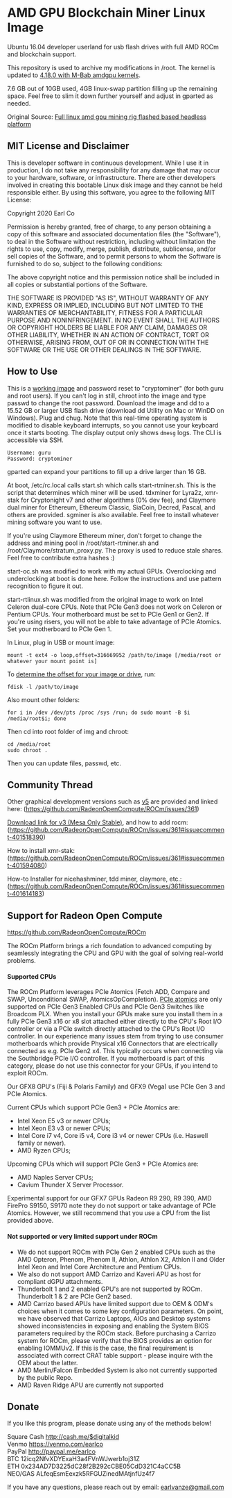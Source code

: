 # AMD GPU Blockchain Miner Linux Image
Ubuntu 16.04 developer userland for usb flash drives with full AMD ROCm and blockchain support.

This repository is used to archive my modifications in /root. The kernel is updated to <a href="https://github.com/M-Bab/linux-kernel-amdgpu-binaries">4.18.0 with M-Bab amdgpu kernels</a>.

7.6 GB out of 10GB used, 4GB linux-swap partition filling up the remaining space. Feel free to slim it down further yourself and adjust in gparted as needed.

Original Source: <a href="https://bitcointalk.org/index.php?topic=3023012.msg31099514#msg31099514">Full linux amd gpu mining rig flashed based headless platform</a>

## MIT License and Disclaimer
This is developer software in continuous development. While I use it in production, I do not take any responsibility for any damage that may occur to your hardware, software, or infrastructure. There are other developers involved in creating this bootable Linux disk image and they cannot be held responsible either. By using this software, you agree to the following MIT License:

Copyright 2020 Earl Co

Permission is hereby granted, free of charge, to any person obtaining a copy of this software and associated documentation files (the "Software"), to deal in the Software without restriction, including without limitation the rights to use, copy, modify, merge, publish, distribute, sublicense, and/or sell copies of the Software, and to permit persons to whom the Software is furnished to do so, subject to the following conditions:

The above copyright notice and this permission notice shall be included in all copies or substantial portions of the Software.

THE SOFTWARE IS PROVIDED "AS IS", WITHOUT WARRANTY OF ANY KIND, EXPRESS OR IMPLIED, INCLUDING BUT NOT LIMITED TO THE WARRANTIES OF MERCHANTABILITY, FITNESS FOR A PARTICULAR PURPOSE AND NONINFRINGEMENT. IN NO EVENT SHALL THE AUTHORS OR COPYRIGHT HOLDERS BE LIABLE FOR ANY CLAIM, DAMAGES OR OTHER LIABILITY, WHETHER IN AN ACTION OF CONTRACT, TORT OR OTHERWISE, ARISING FROM, OUT OF OR IN CONNECTION WITH THE SOFTWARE OR THE USE OR OTHER DEALINGS IN THE SOFTWARE.


## How to Use

This is a <a href="https://drive.google.com/file/d/1gVW_ftJQ7zUGkoc7UXqrHEqVu0VlqMqf/view?usp=sharing">working image</a> and password reset to "cryptominer" (for both guru and root users). If you can't log in still, chroot into the image and type passwd to change the root password.
Download the image and dd to a 15.52 GB or larger USB flash drive (download dd Utility on Mac or WinDD on Windows). Plug and chug. Note that this real-time operating system is modified to disable keyboard interrupts, so you cannot use your keyboard once it starts booting. The display output only shows ```dmesg``` logs. The CLI is accessible via SSH.
```
Username: guru
Password: cryptominer
```
gparted can expand your partitions to fill up a drive larger than 16 GB.

At boot, /etc/rc.local calls start.sh which calls start-rtminer.sh. This is the script that determines which miner will be used. tdxminer for Lyra2z, xmr-stak for Cryptonight v7 and other algorithms (0% dev fee), and Claymore dual miner for Ethereum, Ethereum Classic, SiaCoin, Decred, Pascal, and others are provided. sgminer is also available. Feel free to install whatever mining software you want to use.

If you're using Claymore Ethereum miner, don't forget to change the address and mining pool in /root/start-rtminer.sh and /root/Claymore/stratum_proxy.py. The proxy is used to reduce stale shares. Feel free to contribute extra hashes :)

start-oc.sh was modified to work with my actual GPUs. Overclocking and underclocking at boot is done here. Follow the instructions and use pattern recognition to figure it out.

start-rtlinux.sh was modified from the original image to work on Intel Celeron dual-core CPUs.
Note that PCIe Gen3 does not work on Celeron or Pentium CPUs. Your motherboard must be set to PCIe Gen1 or Gen2.
If you're using risers, you will not be able to take advantage of PCIe Atomics. Set your motherboard to PCIe Gen 1.

In Linux, plug in USB or mount image:
```
mount -t ext4 -o loop,offset=316669952 /path/to/image [/media/root or whatever your mount point is]
```
To <a href="https://www.linuxquestions.org/questions/linux-general-1/how-to-mount-img-file-882386/">determine the offset for your image or drive</a>, run:
```
fdisk -l /path/to/image
```
Also mount other folders:
```
for i in /dev /dev/pts /proc /sys /run; do sudo mount -B $i /media/root$i; done
```
Then cd into root folder of img and chroot:
```
cd /media/root
sudo chroot .
```
Then you can update files, passwd, etc.


## Community Thread

Other graphical development versions such as <a href="https://drive.google.com/file/d/1Ru-3-OVeqPZ54TVk3mn9HtWlQ2VWmxyE/view">v5</a> are provided and linked here:
(https://github.com/RadeonOpenCompute/ROCm/issues/361)

<a href="https://drive.google.com/open?id=1u4Yka0YjRBtyyeHBfkpFpKSCcBCFq8RS">Download link for v3 (Mesa Only Stable)</a>, and how to add rocm:
(https://github.com/RadeonOpenCompute/ROCm/issues/361#issuecomment-401518390)

How to install xmr-stak:
(https://github.com/RadeonOpenCompute/ROCm/issues/361#issuecomment-401594080)

How-to Installer for nicehashminer, tdd miner, claymore, etc.:
(https://github.com/RadeonOpenCompute/ROCm/issues/361#issuecomment-401614183)


## Support for Radeon Open Compute
https://github.com/RadeonOpenCompute/ROCm

The ROCm Platform brings a rich foundation to advanced computing by seamlessly
 integrating the CPU and GPU with the goal of solving real-world problems.


#### Supported CPUs
The ROCm Platform leverages PCIe Atomics (Fetch ADD, Compare and SWAP, 
Unconditional SWAP, AtomicsOpCompletion).
[PCIe atomics](https://github.com/RadeonOpenCompute/RadeonOpenCompute.github.io/blob/master/ROCmPCIeFeatures.md)
are only supported on PCIe Gen3 Enabled CPUs and PCIe Gen3 Switches like
Broadcom PLX. When you install your GPUs make sure you install them in a fully
PCIe Gen3 x16 or x8 slot attached either directly to the CPU's Root I/O 
controller or via a PCIe switch directly attached to the CPU's Root I/O 
controller. In our experience many issues stem from trying to use consumer 
motherboards which provide Physical x16 Connectors that are electrically 
connected as e.g. PCIe Gen2 x4. This typically occurs when connecting via the 
Southbridge PCIe I/O controller. If you motherboard is part of this category,
please do not use this connector for your GPUs, if you intend to exploit ROCm.


Our GFX8 GPU's (Fiji & Polaris Family) and GFX9 (Vega)  use PCIe Gen 3 and PCIe Atomics. 

Current CPUs which support PCIe Gen3 + PCIe Atomics are: 
  * Intel Xeon E5 v3 or newer CPUs; 
  * Intel Xeon E3 v3 or newer CPUs; 
  * Intel Core i7 v4, Core i5 v4, Core i3 v4 or newer CPUs (i.e. Haswell family or newer).
  * AMD Ryzen CPUs;
  
Upcoming CPUs which will support PCIe Gen3 + PCIe Atomics are:
  * AMD Naples Server CPUs; 
  * Cavium Thunder X Server Processor. 

Experimental support for our GFX7 GPUs Radeon R9 290, R9 390, AMD FirePro S9150, S9170 note they do not support or
take advantage of PCIe Atomics. However, we still recommend that you use a CPU
from the list provided above. 


#### Not supported or very limited support under ROCm 
* We do not support ROCm with PCIe Gen 2 enabled CPUs such as the AMD Opteron,
Phenom, Phenom II, Athlon, Athlon X2, Athlon II and Older Intel Xeon and Intel
Core Architecture and Pentium CPUs.  
* We also do not support AMD Carrizo and Kaveri APU as host for compliant dGPU
 attachments.
* Thunderbolt 1 and 2 enabled GPU's are not supported by ROCm. Thunderbolt 1 & 2
are PCIe Gen2 based.
* AMD Carrizo based APUs have limited support due to OEM & ODM's choices when it
comes to some key configuration parameters. On point, we have observed that
Carrizo Laptops, AIOs and Desktop systems showed inconsistencies in exposing and
enabling the System BIOS parameters required by the ROCm stack. Before
purchasing a Carrizo system for ROCm, please verify that the BIOS provides an
option for enabling IOMMUv2. If this is the case, the final requirement is
associated with correct CRAT table support - please inquire with the OEM about 
the latter.
* AMD Merlin/Falcon Embedded System is also not currently supported by the public Repo. 
* AMD Raven Ridge APU are currently not supported 


## Donate

If you like this program, please donate using any of the methods below!


Square Cash	http://cash.me/$digitalkid<br>
Venmo	https://venmo.com/earlco<br>
PayPal	http://paypal.me/earlco<br>
BTC	12icq2NfvXDYExaH3a4FVnWJwerb1oj31Z<br>
ETH	0x234AD7D3225dC28f2B292cCBE05CdD321C4aCC5B<br>
NEO/GAS	ALfeqEsmEexzk5RFGUZinedMAtjnfUz4f7<br>


If you have any questions, please reach out by email: earlvanze@gmail.com
